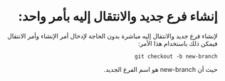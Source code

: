 <div dir="rtl">

# إنشاء فرع جديد والانتقال إليه بأمر واحد:
لإنشاء فرع جديد والانتقال إليه مباشرة بدون الحاجة لإدخال أمر الإنشاء وأمر الانتقال فيمكن ذلك باستخدام هذا الأمر:

`git checkout -b new-branch`

حيث أن new-branch هو اسم الفرع الجديد.

</div>